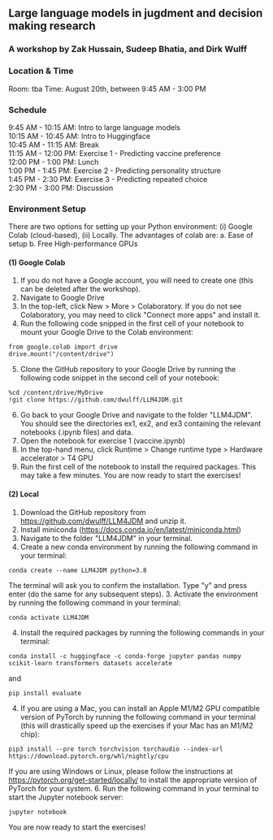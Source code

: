## Large language models in jugdment and decision making research
### A workshop by Zak Hussain, Sudeep Bhatia, and Dirk Wulff


### Location & Time
Room: tba
Time: August 20th, between 9:45 AM - 3:00 PM

### Schedule
9:45 AM - 10:15 AM: Intro to large language models<br>
10:15 AM - 10:45 AM: Intro to Huggingface<br>
10:45 AM - 11:15 AM: Break<br>
11:15 AM - 12:00 PM: Exercise 1 - Predicting vaccine preference<br>
12:00 PM - 1:00 PM: Lunch<br>
1:00 PM - 1:45 PM: Exercise 2 - Predicting personality structure<br>
1:45 PM - 2:30 PM: Exercise 3 - Predicting repeated choice<br>
2:30 PM - 3:00 PM: Discussion<br>

### Environment Setup
There are two options for setting up your Python environment: (i) Google Colab (cloud-based), (ii) Locally. The advantages of 
colab are:
a. Ease of setup
b. Free High-performance GPUs

#### (1) Google Colab
1. If you do not have a Google account, you will need to create one (this can be deleted after the workshop).
2. Navigate to Google Drive 
3. In the top-left, click New > More > Colaboratory. If you do not see Colaboratory, you may need to click "Connect more apps" and install it.
4. Run the following code snipped in the first cell of your notebook to mount your Google Drive to the Colab environment:
```
from google.colab import drive
drive.mount("/content/drive")
```
5. Clone the GitHub repository to your Google Drive by running the following code snippet in the second cell of your notebook:
```
%cd /content/drive/MyDrive
!git clone https://github.com/dwulff/LLM4JDM.git
```
6. Go back to your Google Drive and navigate to the folder "LLM4JDM". You should see the directories ex1, ex2, and ex3 containing the relevant notebooks (.ipynb files) and data.
7. Open the notebook for exercise 1 (vaccine.ipynb)
8. In the top-hand menu, click Runtime > Change runtime type > Hardware accelerator > T4 GPU
9. Run the first cell of the notebook to install the required packages. This may take a few minutes. 
You are now ready to start the exercises!

#### (2) Local
1. Download the GitHub repository from https://github.com/dwulff/LLM4JDM and unzip it.
2. Install miniconda  (https://docs.conda.io/en/latest/miniconda.html)
3. Navigate to the folder "LLM4JDM" in your terminal.
4. Create a new conda environment by running the following command in your terminal:
```
conda create --name LLM4JDM python=3.8
```
The terminal will ask you to confirm the installation. Type "y" and press enter (do the same for any subsequent steps).
3. Activate the environment by running the following command in your terminal:
```
conda activate LLM4JDM
```
4. Install the required packages by running the following commands in your terminal:
```
conda install -c huggingface -c conda-forge jupyter pandas numpy scikit-learn transformers datasets accelerate
```
and
```
pip install evaluate
```
4. If you are using a Mac, you can install an Apple M1/M2 GPU compatible version of PyTorch by running the 
following command in your terminal (this will drastically speed up the exercises if your Mac has an M1/M2 chip):
```
pip3 install --pre torch torchvision torchaudio --index-url https://download.pytorch.org/whl/nightly/cpu
```
If you are using Windows or Linux, please follow the instructions at https://pytorch.org/get-started/locally/ to install
the appropriate version of PyTorch for your system.
6. Run the following command in your terminal to start the Jupyter notebook server:
```
jupyter notebook
```
You are now ready to start the exercises!





